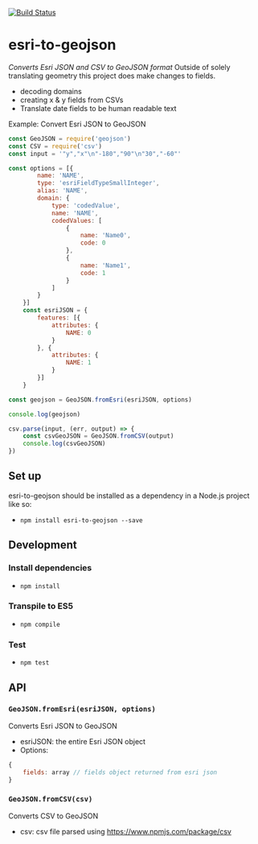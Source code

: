 [![Build Status](https://travis-ci.org/GeoXForm/esri-to-geojson.svg?branch=master)](https://travis-ci.org/GeoXForm/esri-to-geojson)

# esri-to-geojson
*Converts Esri JSON and CSV to GeoJSON format*
Outside of solely translating geometry this project does make changes to
fields.
* decoding domains
* creating x & y fields from CSVs
* Translate date fields to be human readable text


Example: Convert Esri JSON to GeoJSON
```js
const GeoJSON = require('geojson')
const CSV = require('csv')
const input = '"y","x"\n"-180","90"\n"30","-60"'

const options = [{
        name: 'NAME',
        type: 'esriFieldTypeSmallInteger',
        alias: 'NAME',
        domain: {
            type: 'codedValue',
            name: 'NAME',
            codedValues: [
                {
                    name: 'Name0',
                    code: 0
                },
                {
                    name: 'Name1',
                    code: 1
                }
            ]
        }
    }]
    const esriJSON = {
        features: [{
            attributes: {
                NAME: 0
            }
        }, {
            attributes: {
                NAME: 1
            }
        }]
    }

const geojson = GeoJSON.fromEsri(esriJSON, options)

console.log(geojson)

csv.parse(input, (err, output) => {
    const csvGeoJSON = GeoJSON.fromCSV(output)
    console.log(csvGeoJSON)
})

```

## Set up

esri-to-geojson should be installed as a dependency in a Node.js project like so:

- `npm install esri-to-geojson --save`


## Development

### Install dependencies
- `npm install`

### Transpile to ES5
- `npm compile`

### Test
- `npm test`


## API
### `GeoJSON.fromEsri(esriJSON, options)`
Converts Esri JSON to GeoJSON
- esriJSON: the entire Esri JSON object
- Options:
``` javascript
{
    fields: array // fields object returned from esri json
}

```

### `GeoJSON.fromCSV(csv)`
Converts CSV to GeoJSON
- csv: csv file parsed using https://www.npmjs.com/package/csv
